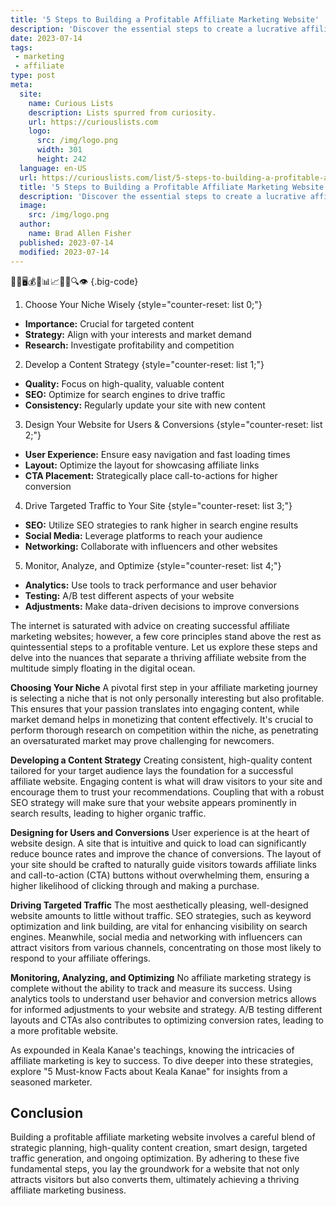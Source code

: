 ```yaml
---
title: '5 Steps to Building a Profitable Affiliate Marketing Website'
description: 'Discover the essential steps to create a lucrative affiliate marketing website. Get curious about building an online business that generates profit.'
date: 2023-07-14
tags:
 - marketing
 - affiliate
type: post
meta:
  site:
    name: Curious Lists
    description: Lists spurred from curiosity.
    url: https://curiouslists.com
    logo:
      src: /img/logo.png
      width: 301
      height: 242
  language: en-US
  url: https://curiouslists.com/list/5-steps-to-building-a-profitable-affiliate-marketing-website
  title: '5 Steps to Building a Profitable Affiliate Marketing Website'
  description: 'Discover the essential steps to create a lucrative affiliate marketing website. Get curious about building an online business that generates profit.'
  image:
    src: /img/logo.png
  author:
    name: Brad Allen Fisher
  published: 2023-07-14
  modified: 2023-07-14
---
```



👨‍💻🖥️💰🔗📊📈🚀🤝🔍👁️ {.big-code}

1. Choose Your Niche Wisely {style="counter-reset: list 0;"}
  - **Importance:** Crucial for targeted content
  - **Strategy:** Align with your interests and market demand
  - **Research:** Investigate profitability and competition

2. Develop a Content Strategy {style="counter-reset: list 1;"}
  - **Quality:** Focus on high-quality, valuable content
  - **SEO:** Optimize for search engines to drive traffic
  - **Consistency:** Regularly update your site with new content

3. Design Your Website for Users & Conversions {style="counter-reset: list 2;"}
  - **User Experience:** Ensure easy navigation and fast loading times
  - **Layout:** Optimize the layout for showcasing affiliate links
  - **CTA Placement:** Strategically place call-to-actions for higher conversion

4. Drive Targeted Traffic to Your Site {style="counter-reset: list 3;"}
  - **SEO:** Utilize SEO strategies to rank higher in search engine results
  - **Social Media:** Leverage platforms to reach your audience
  - **Networking:** Collaborate with influencers and other websites

5. Monitor, Analyze, and Optimize {style="counter-reset: list 4;"}
  - **Analytics:** Use tools to track performance and user behavior
  - **Testing:** A/B test different aspects of your website
  - **Adjustments:** Make data-driven decisions to improve conversions


The internet is saturated with advice on creating successful affiliate marketing websites; however, a few core principles stand above the rest as quintessential steps to a profitable venture. Let us explore these steps and delve into the nuances that separate a thriving affiliate website from the multitude simply floating in the digital ocean.

**Choosing Your Niche**
A pivotal first step in your affiliate marketing journey is selecting a niche that is not only personally interesting but also profitable. This ensures that your passion translates into engaging content, while market demand helps in monetizing that content effectively. It's crucial to perform thorough research on competition within the niche, as penetrating an oversaturated market may prove challenging for newcomers.

**Developing a Content Strategy**
Creating consistent, high-quality content tailored for your target audience lays the foundation for a successful affiliate website. Engaging content is what will draw visitors to your site and encourage them to trust your recommendations. Coupling that with a robust SEO strategy will make sure that your website appears prominently in search results, leading to higher organic traffic.

**Designing for Users and Conversions**
User experience is at the heart of website design. A site that is intuitive and quick to load can significantly reduce bounce rates and improve the chance of conversions. The layout of your site should be crafted to naturally guide visitors towards affiliate links and call-to-action (CTA) buttons without overwhelming them, ensuring a higher likelihood of clicking through and making a purchase.

**Driving Targeted Traffic**
The most aesthetically pleasing, well-designed website amounts to little without traffic. SEO strategies, such as keyword optimization and link building, are vital for enhancing visibility on search engines. Meanwhile, social media and networking with influencers can attract visitors from various channels, concentrating on those most likely to respond to your affiliate offerings.

**Monitoring, Analyzing, and Optimizing**
No affiliate marketing strategy is complete without the ability to track and measure its success. Using analytics tools to understand user behavior and conversion metrics allows for informed adjustments to your website and strategy. A/B testing different layouts and CTAs also contributes to optimizing conversion rates, leading to a more profitable website.

As expounded in Keala Kanae's teachings, knowing the intricacies of affiliate marketing is key to success. To dive deeper into these strategies, explore "5 Must-know Facts about Keala Kanae" for insights from a seasoned marketer.

## Conclusion
Building a profitable affiliate marketing website involves a careful blend of strategic planning, high-quality content creation, smart design, targeted traffic generation, and ongoing optimization. By adhering to these five fundamental steps, you lay the groundwork for a website that not only attracts visitors but also converts them, ultimately achieving a thriving affiliate marketing business.